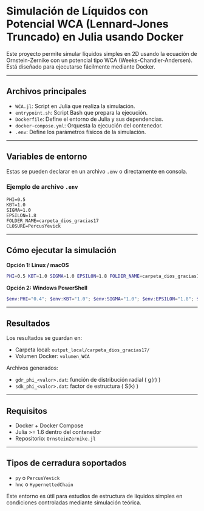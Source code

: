 
#  Simulación de Líquidos con Potencial WCA (Lennard-Jones Truncado) en Julia usando Docker

Este proyecto permite simular líquidos simples en 2D usando la ecuación de Ornstein-Zernike con un potencial tipo WCA (Weeks-Chandler-Andersen). Está diseñado para ejecutarse fácilmente mediante Docker.

---

##  Archivos principales

- `WCA.jl`: Script en Julia que realiza la simulación.
- `entrypoint.sh`: Script Bash que prepara la ejecución.
- `Dockerfile`: Define el entorno de Julia y sus dependencias.
- `docker-compose.yml`: Orquesta la ejecución del contenedor.
- `.env`: Define los parámetros físicos de la simulación.

---

##  Variables de entorno

Estas se pueden declarar en un archivo `.env` o directamente en consola.

### Ejemplo de archivo `.env`

```env
PHI=0.5
KBT=1.0
SIGMA=1.0
EPSILON=1.8
FOLDER_NAME=carpeta_dios_gracias17
CLOSURE=PercusYevick
```

---

##  Cómo ejecutar la simulación

**Opción 1: Linux / macOS**

```bash
PHI=0.5 KBT=1.0 SIGMA=1.0 EPSILON=1.8 FOLDER_NAME=carpeta_dios_gracias17 CLOSURE=PercusYevick docker compose up --build --force-recreate
```

**Opción 2: Windows PowerShell**

```powershell
$env:PHI="0.4"; $env:KBT="1.0"; $env:SIGMA="1.0"; $env:EPSILON="1.8"; $env:FOLDER_NAME="sabado_nuevo"; $env:CLOSURE="HNC"; docker compose up --build --force-recreate
```

---

##  Resultados

Los resultados se guardan en:

- Carpeta local: `output_local/carpeta_dios_gracias17/`
- Volumen Docker: `volumen_WCA`

Archivos generados:

- `gdr_phi_<valor>.dat`: función de distribución radial \( g(r) \)
- `sdk_phi_<valor>.dat`: factor de estructura \( S(k) \)

---

##  Requisitos

- Docker + Docker Compose
- Julia >= 1.6 dentro del contenedor
- Repositorio: `OrnsteinZernike.jl`

---

##  Tipos de cerradura soportados

- `py` o `PercusYevick`
- `hnc` o `HypernettedChain`

Este entorno es útil para estudios de estructura de líquidos simples en condiciones controladas mediante simulación teórica.





